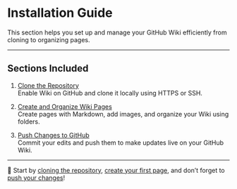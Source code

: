 # Installation Guide

This section helps you set up and manage your GitHub Wiki efficiently from cloning to organizing pages.

---

## Sections Included

1. [Clone the Repository](install-clone)  
   Enable Wiki on GitHub and clone it locally using HTTPS or SSH.

2. [Create and Organize Wiki Pages](install-create)  
   Create pages with Markdown, add images, and organize your Wiki using folders.

3. [Push Changes to GitHub](install-push)  
   Commit your edits and push them to make updates live on your GitHub Wiki.

---

🎯 Start by [cloning the repository](install-clone), [create your first page](install-create), and don’t forget to [push your changes](install-push)!
